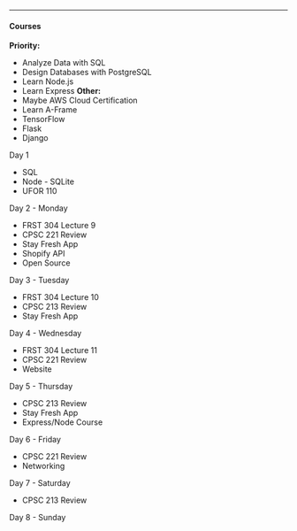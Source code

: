 ***
#### Courses
**Priority:**
* Analyze Data with SQL
* Design Databases with PostgreSQL
* Learn Node.js
* Learn Express
**Other:** 
* Maybe AWS Cloud Certification
* Learn A-Frame
* TensorFlow
* Flask
* Django


Day 1
* SQL 
* Node - SQLite
* UFOR 110

Day 2 - Monday
* FRST 304 Lecture 9
* CPSC 221 Review
* Stay Fresh App
* Shopify API
* Open Source

Day 3 - Tuesday
* FRST 304 Lecture 10
* CPSC 213 Review
* Stay Fresh App 

Day 4 - Wednesday
* FRST 304 Lecture 11
* CPSC 221 Review
* Website

Day 5 - Thursday
* CPSC 213 Review
* Stay Fresh App
* Express/Node Course

Day 6 - Friday
* CPSC 221 Review
* Networking

Day 7 - Saturday
* CPSC 213 Review

Day 8 - Sunday



